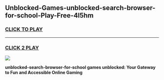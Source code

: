 
## Unblocked-Games-unblocked-search-browser-for-school-Play-Free-4l5hm
<h3>
<a href="https://premium76.site?title=unblocked-search-browser-for-school&ref=23A">CLICK TO PLAY</a></h3>
<hr>

<h3>
<a href="https://premium76.site?title=unblocked-search-browser-for-school&ref=23A">CLICK 2 PLAY</a>
  
</h3>

<a href="https://premium76.site?title=unblocked-search-browser-for-school&ref=23A"><img src="https://clearcache.store/games.png"></a>


**unblocked-search-browser-for-school games unblocked: Your Gateway to Fun and Accessible Online Gaming**
